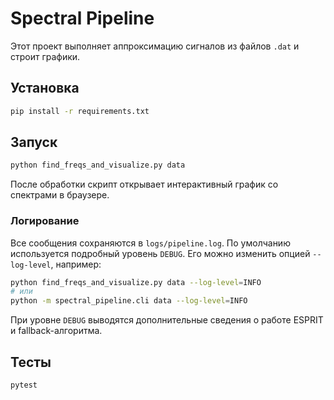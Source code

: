 # Spectral Pipeline

Этот проект выполняет аппроксимацию сигналов из файлов `.dat` и строит графики.

## Установка
```bash
pip install -r requirements.txt
```

## Запуск
```bash
python find_freqs_and_visualize.py data
```
После обработки скрипт открывает интерактивный график со спектрами в браузере.

### Логирование
Все сообщения сохраняются в `logs/pipeline.log`. По умолчанию используется
подробный уровень `DEBUG`. Его можно изменить опцией `--log-level`, например:

```bash
python find_freqs_and_visualize.py data --log-level=INFO
# или
python -m spectral_pipeline.cli data --log-level=INFO
```
При уровне `DEBUG` выводятся дополнительные сведения о работе ESPRIT и
fallback-алгоритма.

## Тесты
```bash
pytest
```

